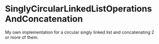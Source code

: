 # SinglyCircularLinkedListOperationsAndConcatenation
My own implementation for a circular singly linked list and concatenating 2 or more of them.
